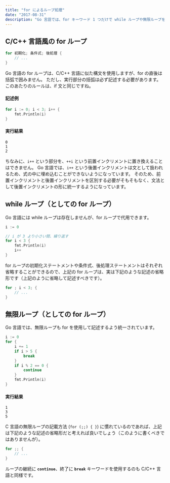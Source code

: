 ```yaml
---
title: "for によるループ処理"
date: "2017-08-31"
description: "Go 言語では、for キーワード 1 つだけで while ループや無限ループを表現することができます。"
---
```


C/C++ 言語風の for ループ
----

```go
for 初期化; 条件式; 後処理 {
	// ...
}
```

Go 言語の for ループは、C/C++ 言語に似た構文を使用しますが、for の直後は括弧で囲みません。
ただし、実行部分の括弧は必ず記述する必要があります。
このあたりのルールは、if 文と同じですね。

#### 記述例

```go
for i := 0; i < 3; i++ {
	fmt.Println(i)
}
```

#### 実行結果

```
0
1
2
```

ちなみに、`i++` という部分を、`++i` という前置インクリメントに置き換えることはできません。
Go 言語では、`i++` という後置インクリメントは文として扱われるため、式の中に埋め込むことができないようになっています。
そのため、前置インクリメントと後置インクリメントを区別する必要がそもそもなく、文法として後置インクリメントの形に統一するようになっています。


while ループ（としての for ループ）
----

Go 言語には while ループは存在しませんが、for ループで代用できます。

```go
i := 0

// i が 3 より小さい間、繰り返す
for i < 3 {
	fmt.Println(i)
	i++
}
```

for ループの初期化ステートメントや条件式、後処理ステートメントはそれぞれ省略することができるので、上記の for ループは、実は下記のような記述の省略形です（上記のように省略して記述すべきです）。

```go
for ; i < 3; {
	// ...
}
```


無限ループ（としての for ループ）
----

Go 言語では、無限ループも for を使用して記述するよう統一されています。

```go
i := 0
for {
	i += 1
	if i > 5 {
		break
	}
	if i % 2 == 0 {
		continue
	}
	fmt.Println(i)
}
```

#### 実行結果

```
1
3
5
```

C 言語の無限ループの記載方法 (`for (;;) { }`) に慣れているのであれば、上記は下記のような記述の省略形だと考えれば良いでしょう（このように書くべきではありませんが）。

```go
for ;; {
	// ...
}
```

ループの継続に __`continue`__、終了に __`break`__ キーワードを使用するのも C/C++ 言語と同様です。

